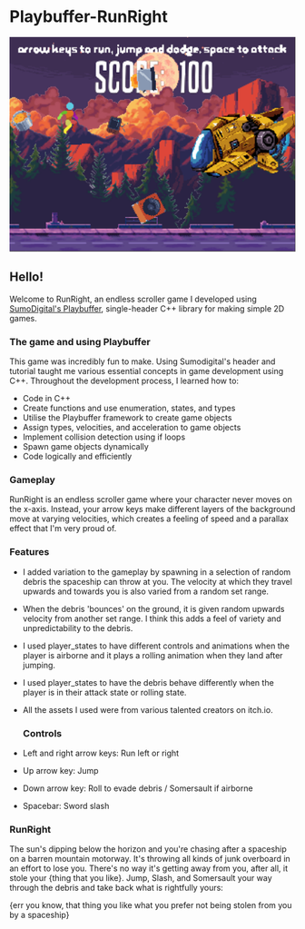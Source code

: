 # Playbuffer-RunRight

![Screenshot1](https://github.com/AdiPun/Playbuffer-RunRight/blob/main/playbuffer-RunRight/RunRight_Screenshot.png?raw=true)

## Hello!

Welcome to RunRight, an endless scroller game I developed using [SumoDigital's Playbuffer](https://github.com/sumo-digital-academy/playbuffer), single-header C++ library for making simple 2D games.

### The game and using Playbuffer

This game was incredibly fun to make. Using Sumodigital's header and tutorial taught me various essential concepts in game development using C++. Throughout the development process, I learned how to:

- Code in C++
- Create functions and use enumeration, states, and types
- Utilise the Playbuffer framework to create game objects
- Assign types, velocities, and acceleration to game objects
- Implement collision detection using if loops
- Spawn game objects dynamically
- Code logically and efficiently

### Gameplay

RunRight is an endless scroller game where your character never moves on the x-axis. Instead, your arrow keys make different layers of the background move at varying velocities, which creates a feeling of speed and a parallax effect that I'm very proud of.

### Features

- I added variation to the gameplay by spawning in a selection of random debris the spaceship can throw at you. The velocity at which they travel upwards and towards you is also varied from a random set range.
- When the debris 'bounces' on the ground, it is given random upwards velocity from another set range. I think this adds a feel of variety and unpredictability to the debris.
- I used player_states to have different controls and animations when the player is airborne and it plays a rolling
animation when they land after jumping.
- I used player_states to have the debris behave differently when the player is in their attack state or rolling state.
- All the assets I used were from various talented creators on itch.io.

  ### Controls

- Left and right arrow keys: Run left or right
- Up arrow key: Jump
- Down arrow key: Roll to evade debris / Somersault if airborne
- Spacebar: Sword slash

### RunRight
The sun's dipping below the horizon and you're chasing after a spaceship on a barren mountain motorway. It's throwing all kinds of junk overboard in an effort to lose you. There's no way it's getting away from you, after all, it stole your {thing that you like}.
Jump, Slash, and Somersault your way through the debris and take back what is rightfully yours:

{err you know, that thing you like what you prefer not being stolen from you by a spaceship}


